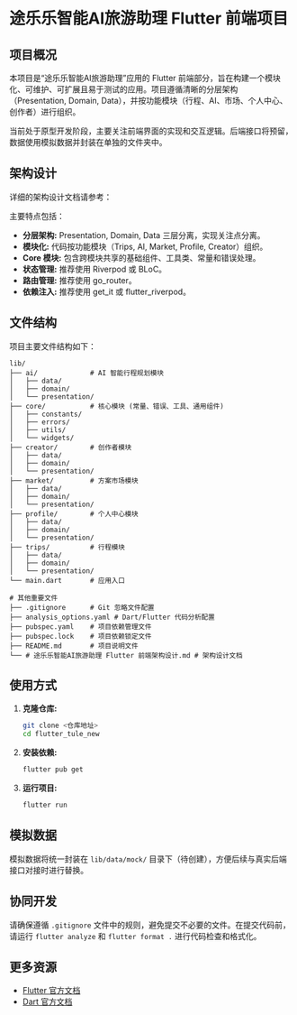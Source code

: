 # 途乐乐智能AI旅游助理 Flutter 前端项目

## 项目概况

本项目是“途乐乐智能AI旅游助理”应用的 Flutter 前端部分，旨在构建一个模块化、可维护、可扩展且易于测试的应用。项目遵循清晰的分层架构（Presentation, Domain, Data），并按功能模块（行程、AI、市场、个人中心、创作者）进行组织。

当前处于原型开发阶段，主要关注前端界面的实现和交互逻辑。后端接口将预留，数据使用模拟数据并封装在单独的文件夹中。

## 架构设计

详细的架构设计文档请参考：<mcfile name="# 途乐乐智能AI旅游助理 Flutter 前端架构设计.md" path="e:\code\FlutterProj\flutter_tule_new\# 途乐乐智能AI旅游助理 Flutter 前端架构设计.md"></mcfile>

主要特点包括：

- **分层架构:** Presentation, Domain, Data 三层分离，实现关注点分离。
- **模块化:** 代码按功能模块（Trips, AI, Market, Profile, Creator）组织。
- **Core 模块:** 包含跨模块共享的基础组件、工具类、常量和错误处理。
- **状态管理:** 推荐使用 Riverpod 或 BLoC。
- **路由管理:** 推荐使用 go_router。
- **依赖注入:** 推荐使用 get_it 或 flutter_riverpod。

## 文件结构

项目主要文件结构如下：

```
lib/
├── ai/             # AI 智能行程规划模块
│   ├── data/
│   ├── domain/
│   └── presentation/
├── core/           # 核心模块 (常量、错误、工具、通用组件)
│   ├── constants/
│   ├── errors/
│   ├── utils/
│   └── widgets/
├── creator/        # 创作者模块
│   ├── data/
│   ├── domain/
│   └── presentation/
├── market/         # 方案市场模块
│   ├── data/
│   ├── domain/
│   └── presentation/
├── profile/        # 个人中心模块
│   ├── data/
│   ├── domain/
│   └── presentation/
├── trips/          # 行程模块
│   ├── data/
│   ├── domain/
│   └── presentation/
└── main.dart       # 应用入口

# 其他重要文件
├── .gitignore      # Git 忽略文件配置
├── analysis_options.yaml # Dart/Flutter 代码分析配置
├── pubspec.yaml    # 项目依赖管理文件
├── pubspec.lock    # 项目依赖锁定文件
├── README.md       # 项目说明文件
└── # 途乐乐智能AI旅游助理 Flutter 前端架构设计.md # 架构设计文档
```

## 使用方式

1.  **克隆仓库:**
    ```bash
    git clone <仓库地址>
    cd flutter_tule_new
    ```

2.  **安装依赖:**
    ```bash
    flutter pub get
    ```

3.  **运行项目:**
    ```bash
    flutter run
    ```

## 模拟数据

模拟数据将统一封装在 `lib/data/mock/` 目录下（待创建），方便后续与真实后端接口对接时进行替换。

## 协同开发

请确保遵循 `.gitignore` 文件中的规则，避免提交不必要的文件。在提交代码前，请运行 `flutter analyze` 和 `flutter format .` 进行代码检查和格式化。

## 更多资源

- [Flutter 官方文档](https://docs.flutter.dev/)
- [Dart 官方文档](https://dart.dev/)
